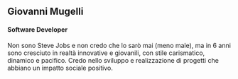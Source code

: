 ## Giovanni Mugelli
#### Software Developer

Non sono Steve Jobs e non credo che lo sarò mai (meno male), ma in 6 anni sono cresciuto in realtà innovative e giovanili, con stile carismatico, dinamico e pacifico.
Credo nello sviluppo e realizzazione di progetti che abbiano un impatto sociale positivo.

<!---
giovamuge/giovamuge is a ✨ special ✨ repository because its `README.md` (this file) appears on your GitHub profile.
You can click the Preview link to take a look at your changes.
--->
